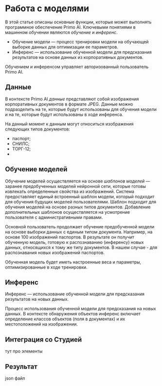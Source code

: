 # Работа с моделями

В этой статье описаны основные функции, которые может выполнять программное обеспечение Primo AI. Ключевыми понятиями в машинном обучении являются *обучение* и *инференс*. 

* Обучение модели — процесс тренировки модели на обучающей выборке данных для оптимизации ее параметров.
* Инференс — использование обученной модели для предсказания результатов на основе данных из корпоративных документов.

Обучением и инференсом управляет авторизованный пользователь Primo AI.

## Данные

В контексте Primo AI *данные* представляют собой изображения корпоративных документов в формате JPEG. Данные можно подразделить на те, которые будут использованы для обучения модели и на те, которые будут использованы в ходе инференса.

На данный момент к данным могут относиться изображения следующих типов документов:
* паспорт;
* СНИЛС;
* ТОРГ-12;
* 


## Обучение моделей

Обучение моделей осуществляется на основе *шаблонов моделей* — заранее предобученных моделей нейронной сети, которые готовы извлекать определенные свойства из изображений. Система предоставляет единый встроенный шаблон модели, который подходит для обучения будущих моделей пользователями. Шаблон подходит для обучения моделей на основе разных типов документов. Добавление дополнительных шаблонов осуществляется на усмотрение пользователя с административными правами.

Основной пользователь продолжает обучение предобученной модели на основе выборки данных с единым типом документа. Например, на основе 100 изображений паспортов. В результате он получит обученную модель, готовую к распознаванию (инференсу) новых данных, относящихся к тому же типу документов. В нашем случае - для распознавания новых изображений паспортов. 

Обученная модель будет иметь настроенные веса и параметры, оптимизированные в ходе тренировки.



## Инференс

Инференс — использование обученной модели для предсказания результатов на новых данных.

Процесс использования обученной модели для предсказания на новых данных. В контексте обнаружения объектов инференс включает определение классов объектов (поля в документах) и их местоположений на изображении. 



## Интеграция со Студией

тут про элементы

## Результат

json файл
